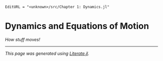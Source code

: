 ```@meta
EditURL = "<unknown>/src/Chapter 1: Dynamics.jl"
```

# Dynamics and Equations of Motion
_How stuff moves!_

---

*This page was generated using [Literate.jl](https://github.com/fredrikekre/Literate.jl).*

